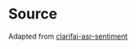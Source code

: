 # Source
Adapted from [clarifai-asr-sentiment](https://clarifai.com/clarifai/main/workflows/asr-sentiment)
